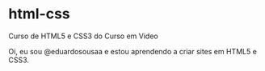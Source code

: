 # html-css
 Curso de HTML5 e CSS3 do Curso em Video

Oi, eu sou @eduardosousaa e estou aprendendo a criar sites em HTML5 e CSS3.